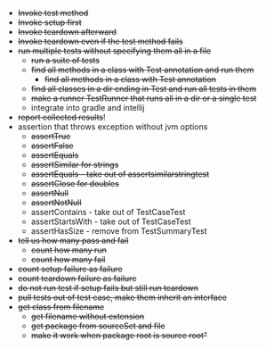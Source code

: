 - ~~Invoke test method~~
- ~~Invoke setup first~~
- ~~Invoke teardown afterward~~
- ~~Invoke teardown even if the test method fails~~
- ~~run multiple tests without specifying them all in a file~~
  - ~~run a suite of tests~~
  - ~~find all methods in a class with Test annotation and run them~~
    - ~~find all methods in a class with Test annotation~~
  - ~~find all classes in a dir ending in Test and run all tests in them~~
  - ~~make a runner TestRunner that runs all in a dir or a single test~~
  - integrate into gradle and intellij
- ~~report collected results~~!
- assertion that throws exception without jvm options
  - ~~assertTrue~~
  - ~~assertFalse~~
  - ~~assertEquals~~
  - ~~assertSimilar for strings~~
  - ~~assertEquals - take out of assertsimilarstringtest~~
  - ~~assertClose for doubles~~
  - ~~assertNull~~
  - ~~assertNotNull~~
  - assertContains - take out of TestCaseTest
  - assertStartsWith - take out of TestCaseTest
  - assertHasSize - remove from TestSummaryTest
- ~~tell us how many pass and fail~~
  - ~~count how many run~~ 
  - ~~count how many fail~~
- ~~count setup failure as failure~~
- ~~count teardown failure as failure~~
- ~~do not run test if setup fails but still run teardown~~
- ~~pull tests out of test case, make them inherit an interface~~
- ~~get class from filename~~
  - ~~get filename without extension~~
  - ~~get package from sourceSet and file~~
  - ~~make it work when package root is source root"~~